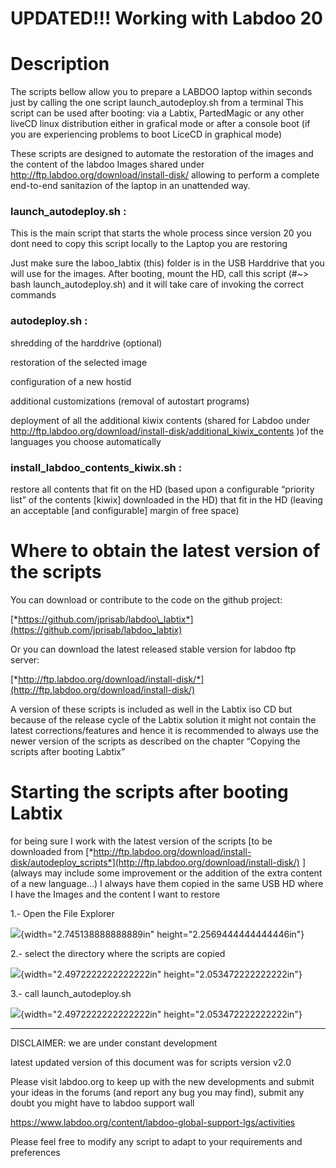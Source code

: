 

UPDATED!!! Working with Labdoo 20
===========

Description
===========

The scripts bellow allow you to prepare a LABDOO laptop within seconds just by calling the one script launch_autodeploy.sh from a terminal
This script can be used after booting:
via a Labtix, PartedMagic or any other liveCD linux distribution either in grafical mode or after a console boot (if you are experiencing problems to boot LiceCD in graphical mode)


These scripts are designed to automate the restoration of the
images and the content of the labdoo Images shared under http://ftp.labdoo.org/download/install-disk/
allowing to perform a complete end-to-end sanitazion of the laptop in an
unattended way.

### **launch_autodeploy.sh** : 

This is the main script that starts the whole process
since version 20 you dont need to copy this script locally to the Laptop you are restoring

Just make sure the laboo_labtix (this) folder is in the USB Harddrive that you will use for the images. After booting, mount the HD, call this script (#~> bash launch_autodeploy.sh) and it will take care of invoking the correct commands 


### **autodeploy.sh** : 

shredding of the harddrive (optional)

restoration of the selected image

configuration of a new hostid

additional customizations (removal of autostart programs)

deployment of all the additional kiwix contents (shared for Labdoo under http://ftp.labdoo.org/download/install-disk/additional_kiwix_contents )of the languages you choose automatically 

### **install_labdoo_contents_kiwix.sh** :

restore all contents that fit on the HD (based upon a configurable
“priority list” of the contents \[kiwix\] downloaded in the
HD) that fit in the HD (leaving an acceptable \[and configurable\]
margin of free space)

Where to obtain the latest version of the scripts
=================================================

You can download or contribute to the code on the github project:

[*https://github.com/jprisab/labdoo\_labtix*](https://github.com/jprisab/labdoo_labtix)

Or you can download the latest released stable version for labdoo ftp
server:

[*http://ftp.labdoo.org/download/install-disk/*](http://ftp.labdoo.org/download/install-disk/)

A version of these scripts is included as well in the Labtix iso CD but
because of the release cycle of the Labtix solution it might not contain
the latest corrections/features and hence it is recommended to always
use the newer version of the scripts as described on the chapter
“Copying the scripts after booting Labtix”

Starting the scripts after booting Labtix
========================================

for being sure I work with the latest version of the scripts \[to be
downloaded from
[*http://ftp.labdoo.org/download/install-disk/autodeploy_scripts*](http://ftp.labdoo.org/download/install-disk/)
\](always may include some improvement or the addition of the extra
content of a new language…) I always have them copied in the same USB HD
where I have the Images and the content I want to restore

1.- Open the File Explorer

![](./media/image1.png){width="2.745138888888889in"
height="2.2569444444444446in"}

2.- select the directory where the scripts are copied

![](./media/image2.png){width="2.4972222222222222in"
height="2.053472222222222in"}

3.- call launch_autodeploy.sh

![](./media/image3.png){width="2.4972222222222222in"
height="2.053472222222222in"}

------------

DISCLAIMER: we are under constant development

latest updated version of this document was for scripts version v2.0



Please visit labdoo.org to keep up with the new developments and submit
your ideas in the forums (and report any bug you may find), submit any
doubt you might have to labdoo support wall

https://www.labdoo.org/content/labdoo-global-support-lgs/activities

Please feel free to modify any script to adapt to your requirements and
preferences
